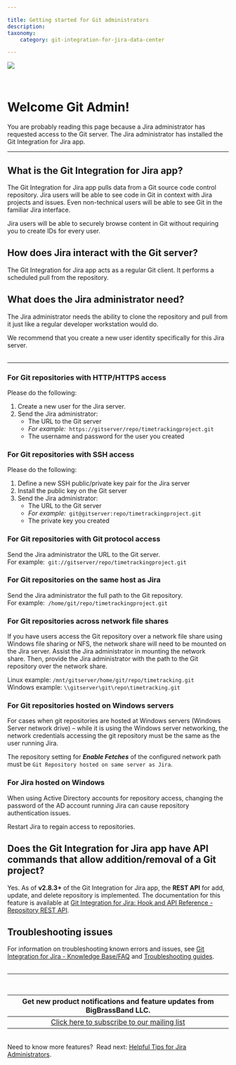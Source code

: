 ```yaml
---

title: Getting started for Git administrators
description:
taxonomy:
    category: git-integration-for-jira-data-center

---
```

![](/wp-content/uploads/gij-docs-introduction-bbb-overview_708.png)

<br>

# Welcome Git Admin!

You are probably reading this page because a Jira administrator has requested access to the Git server. The Jira administrator has installed the Git Integration for Jira app.

* * *

## What is the Git Integration for Jira app?

The Git Integration for Jira app pulls data from a Git source code control repository. Jira users will be able to see code in Git in context with Jira projects and issues. Even non-technical users will be able to see Git in the familiar Jira interface.

Jira users will be able to securely browse content in Git without requiring you to create IDs for every user.

## How does Jira interact with the Git server?

The Git Integration for Jira app acts as a regular Git client. It performs a scheduled pull from the repository.

## What does the Jira administrator need?

The Jira administrator needs the ability to clone the repository and pull from it just like a regular developer workstation would do.

We recommend that you create a new user identity specifically for this Jira server.
<br>
<br>
* * *

### For Git repositories with HTTP\/HTTPS access

Please do the following:

1.  Create a new user for the Jira server.
2.  Send the Jira administrator:
    *   The URL to the Git server
    *   _For example:_  `https://gitserver/repo/timetrackingproject.git`
    *   The username and password for the user you created

### For Git repositories with SSH access

Please do the following:
1.  Define a new SSH public/private key pair for the Jira server
2.  Install the public key on the Git server
3.  Send the Jira administrator:
    *   The URL to the Git server
    *   _For example:_  `git@gitserver:repo/timetrackingproject.git`
    *   The private key you created

### For Git repositories with Git protocol access

Send the Jira administrator the URL to the Git server.<br>
For example:  `git://gitserver/repo/timetrackingproject.git`

### For Git repositories on the same host as Jira

Send the Jira administrator the full path to the Git repository.<br>
For example:  `/home/git/repo/timetrackingproject.git`

### For Git repositories across network file shares

If you have users access the Git repository over a network file share using Windows file sharing or NFS, the network share will need to be mounted on the Jira server. Assist the Jira administrator in mounting the network share. Then, provide the Jira administrator with the path to the Git repository over the network share.

Linux example: `/mnt/gitserver/home/git/repo/timetracking.git`<br>
Windows example: `\\gitserver\git\repo\timetracking.git`

### For Git repositories hosted on Windows servers

For cases when git repositories are hosted at Windows servers (Windows Server network drive) – while it is using the Windows server networking, the network credentials accessing the git repository must be the same as the user running Jira.

The repository setting for _**Enable Fetches**_ of the configured network path must be `Git Repository hosted on same server as Jira`.

### For Jira hosted on Windows

When using Active Directory accounts for repository access, changing the password of the AD account running Jira can cause repository authentication issues.

Restart Jira to regain access to repositories.

## Does the Git Integration for Jira app have API commands that allow addition/removal of a Git project?

Yes. As of **v2.8.3+** of the Git Integration for Jira app, the **REST API** for add, update, and delete repository is implemented. The documentation for this feature is available at [Git Integration for Jira: Hook and API Reference - Repository REST API](/git-integration-for-jira-data-center/repository-api-gij-self-managed/).

## Troubleshooting issues

For information on troubleshooting known errors and issues, see [Git Integration for Jira - Knowledge Base/FAQ](/git-integration-for-jira-data-center/frequently-asked-questions-gij-self-managed) and [Troubleshooting guides](/git-integration-for-jira-data-center/troubleshooting-articles-gij-self-managed/).
<br>
<br>
* * *
<br>

| **Get new product notifications and feature updates from BigBrassBand LLC.** |
|:---:|
| [Click here to subscribe to our mailing list](http://eepurl.com/hhfbwz) |

<br>
<div class="bbb-callout bbb--tip">
  <div class="irow">
    <div class="ilogobox">
      <span class="logoimg"></span>
    </div>
    <div class="imsgbox">
      Need to know more features?  Read next: <a href='https://bigbrassband.com/tips-for-jira-admins.html' target='_blank' alt='Opens in a new tab'>Helpful Tips for Jira Administrators</a>.
    </div>
  </div>
</div>

